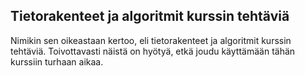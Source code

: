 ## Tietorakenteet ja algoritmit kurssin tehtäviä

Nimikin sen oikeastaan kertoo, eli tietorakenteet ja algoritmit kurssin tehtäviä. Toivottavasti näistä on hyötyä, etkä joudu käyttämään tähän kurssiin turhaan aikaa.
